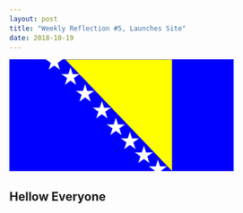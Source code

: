 ```yaml
---
layout: post
title: "Weekly Reflection #5, Launches Site"
date: 2018-10-19
---
```

![My Flag](/images/flag2.png/)
<h2>Hellow Everyone</h2>
